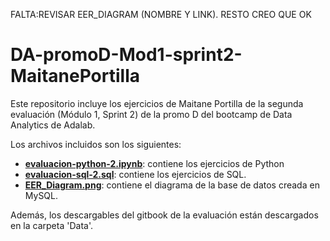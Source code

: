 FALTA:REVISAR EER_DIAGRAM (NOMBRE Y LINK). RESTO CREO QUE OK


# DA-promoD-Mod1-sprint2-MaitanePortilla
Este repositorio incluye los ejercicios de Maitane Portilla de la segunda evaluación (Módulo 1, Sprint 2) de la promo D del bootcamp de Data Analytics de Adalab.

Los archivos incluidos son los siguientes:
- [**evaluacion-python-2.ipynb**](https://github.com/Adalab/DA-promoD-Mod1-sprint2-MaitanePortilla/blob/main/evaluacion-python-2.ipynb): contiene los ejercicios de Python
- [**evaluacion-sql-2.sql**](https://github.com/Adalab/DA-promoD-Mod1-sprint2-MaitanePortilla/blob/main/evaluacion-sql-2.sql): contiene los ejercicios de SQL.
- [**EER_Diagram.png**](): contiene el diagrama de la base de datos creada en MySQL.

Además, los descargables del gitbook de la evaluación están descargados en la carpeta 'Data'.